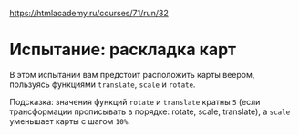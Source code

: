 https://htmlacademy.ru/courses/71/run/32
# Испытание: раскладка карт

В этом испытании вам предстоит расположить карты веером, пользуясь функциями  `translate`,  `scale`  и `rotate`.

Подсказка: значения функций  `rotate`  и `translate`  кратны  `5`  (если трансформации прописывать в порядке: rotate, scale, translate), а `scale`  уменьшает карты с шагом  `10%`.
